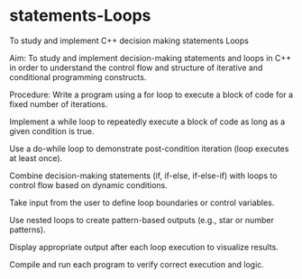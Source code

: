 # statements-Loops

To study and implement C++ decision making statements Loops

Aim: To study and implement decision-making statements and loops in C++ in order to understand the control flow and structure of iterative and conditional programming constructs.

Procedure:
Write a program using a for loop to execute a block of code for a fixed number of iterations.

Implement a while loop to repeatedly execute a block of code as long as a given condition is true.

Use a do-while loop to demonstrate post-condition iteration (loop executes at least once).

Combine decision-making statements (if, if-else, if-else-if) with loops to control flow based on dynamic conditions.

Take input from the user to define loop boundaries or control variables.

Use nested loops to create pattern-based outputs (e.g., star or number patterns).

Display appropriate output after each loop execution to visualize results.

Compile and run each program to verify correct execution and logic.

